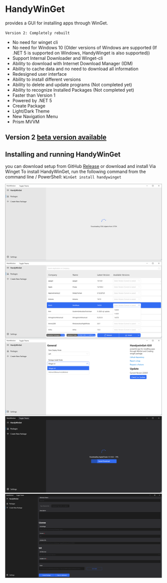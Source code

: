 # HandyWinGet
 
provides a GUI for installing apps through WinGet.

`Version 2: Completely rebuilt`
- No need for winget cli
- No need for Windows 10 (Older versions of Windows are supported (If .NET 5 is supported on Windows, HandyWinget is also supported))
- Support Internal Downloader and Winget-cli
- Ability to download with Internet Download Manager (IDM)
- Ability to cache data and no need to download all information
- Redesigned user interface
- Ability to install different versions
- Ability to delete and update programs (Not completed yet)
- Ability to recognize Installed Packages (Not completed yet)
- Faster than Version 1
- Powered by .NET 5
- Create Package
- Light/Dark Theme
- New Navigation Menu
- Prism MVVM

## Version 2 [beta version available](https://github.com/HandyOrg/HandyWinGet-GUI/releases)


## Installing and running HandyWinGet
you can download setup from GitHub [Release](https://github.com/HandyOrg/HandyWinGet/releases) or download and install Via Winget
To install HandyWinGet, run the following command from the command line / PowerShell:
`WinGet install handywinget`

![HandyWinGet](ScreenShot/1.png)
![HandyWinGet](ScreenShot/2.png)
![HandyWinGet](ScreenShot/3.png)
![HandyWinGet](ScreenShot/4.png)
![HandyWinGet](ScreenShot/5.png)

